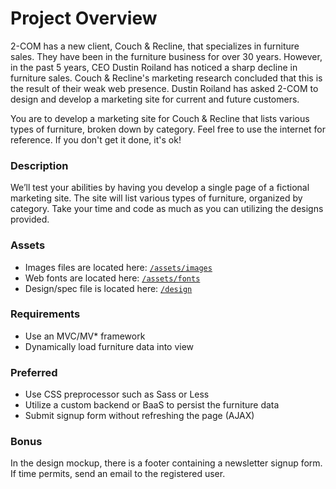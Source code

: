 # Project Overview
2-COM has a new client, Couch & Recline, that specializes in furniture sales. They have been in the furniture business for over 30 years. However, in the past 5 years, CEO Dustin Roiland has noticed a sharp decline in furniture sales. Couch & Recline's marketing research concluded that this is the result of their weak web presence. Dustin Roiland has asked 2-COM to design and develop a marketing site for current and future customers.

You are to develop a marketing site for Couch & Recline that lists various types of furniture, broken down by category. Feel free to use the internet for reference. If you don't get it done, it's ok!

### Description
We’ll test your abilities by having you develop a single page of a fictional marketing site.  The site will list various types of furniture, organized by category.  Take your time and code as much as you can utilizing the designs provided.

### Assets 
* Images files are located here: [`/assets/images`](/assets/images)
* Web fonts are located here: [`/assets/fonts`](/assets/fonts)
* Design/spec file is located here: [`/design`](/design)

### Requirements
* Use an MVC/MV* framework
* Dynamically load furniture data into view

### Preferred
* Use CSS preprocessor such as Sass or Less
* Utilize a custom backend or BaaS to persist the furniture data
* Submit signup form without refreshing the page (AJAX)

### Bonus
In the design mockup, there is a footer containing a newsletter signup form.  If time permits, send an email to the registered user.
